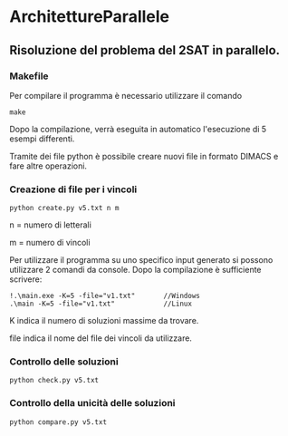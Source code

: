 # ArchitettureParallele

## Risoluzione del problema del 2SAT in parallelo.

### Makefile
Per compilare il programma è necessario utilizzare il comando
```
make
```
Dopo la compilazione, verrà eseguita in automatico l'esecuzione di 5 esempi differenti.

Tramite dei file python è possibile creare nuovi file in formato DIMACS e fare altre operazioni.

### Creazione di file per i vincoli
```
python create.py v5.txt n m
```
n = numero di letterali

m = numero di vincoli

Per utilizzare il programma su uno specifico input generato si possono utilizzare 2 comandi da console. Dopo la compilazione è sufficiente scrivere:
```
!.\main.exe -K=5 -file="v1.txt"       //Windows
.\main -K=5 -file="v1.txt"            //Linux
```
K indica il numero di soluzioni massime da trovare.

file indica il nome del file dei vincoli da utilizzare.


### Controllo delle soluzioni
```
python check.py v5.txt
```

### Controllo della unicità delle soluzioni
```
python compare.py v5.txt
```
